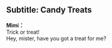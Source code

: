 # 

  
## Subtitle: Candy Treats
  
**Mimi：**  
Trick or treat!  
Hey, mister, have you got a treat for me?  
